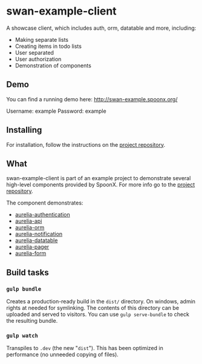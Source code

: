 # swan-example-client

A showcase client, which includes auth, orm, datatable and more, including:

- Making separate lists
- Creating items in todo lists
- User separated
- User authorization
- Demonstration of components

## Demo
You can find a running demo here: http://swan-example.spoonx.org/

Username: example
Password: example

## Installing
For installation, follow the instructions on the [project repository](https://github.com/SpoonX/swan-example).

## What
swan-example-client is part of an example project to demonstrate several high-level components provided by SpoonX. For more info go to the [project repository](https://github.com/SpoonX/swan-example).

The component demonstrates:

- [aurelia-authentication](https://github.com/SpoonX/aurelia-authentication)
- [aurelia-api](https://github.com/SpoonX/aurelia-api)
- [aurelia-orm](https://github.com/SpoonX/aurelia-orm)
- [aurelia-notification](https://github.com/SpoonX/aurelia-notification)
- [aurelia-datatable](https://github.com/SpoonX/aurelia-datatable)
- [aurelia-pager](https://github.com/SpoonX/aurelia-pager)
- [aurelia-form](https://github.com/SpoonX/aurelia-form)

## Build tasks

### `gulp bundle`
Creates a production-ready build in the `dist/` directory. On windows, admin rights at needed for symlinking.
The contents of this directory can be uploaded and served to visitors.
You can use `gulp serve-bundle` to check the resulting bundle.

### `gulp watch`
Transpiles to `.dev` (the new "`dist`"). This has been optimized in performance (no unneeded copying of files).
